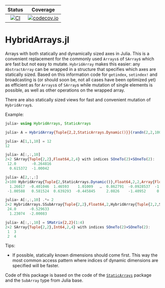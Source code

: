 | Status | Coverage |
| :----: | :----: |
| [![CI](https://github.com/mateuszbaran/HybridArrays.jl/workflows/CI/badge.svg)](https://github.com/mateuszbaran/HybridArrays.jl/actions?query=workflow%3ACI+branch%3Amaster) | [ ![codecov.io](http://codecov.io/github/mateuszbaran/HybridArrays.jl/coverage.svg?branch=master)](http://codecov.io/github/mateuszbaran/HybridArrays.jl?branch=master) |

# HybridArrays.jl

Arrays with both statically and dynamically sized axes in Julia. This is a convenient replacement for the commonly used `Arrays`s of `SArray`s which are fast but not easy to mutate. `HybridArray` makes this easier: any `AbstractArray` can be wrapped in a structure that specifies which axes are statically sized. Based on this information code for `getindex`, `setindex!` and broadcasting is (or should soon be, not all cases have been optimized yet) as efficient as for `Arrays`s of `SArray`s while mutation of single elements is possible, as well as other operations on the wrapped array.

There are also statically sized views for fast and convenient mutation of `HybridArray`s.

Example:
```julia
julia> using HybridArrays, StaticArrays

julia> A = HybridArray{Tuple{2,2,StaticArrays.Dynamic()}}(randn(2,2,100));

julia> A[1,1,10] = 12
12

julia> A[:,:,10]
2×2 SArray{Tuple{2,2},Float64,2,4} with indices SOneTo(2)×SOneTo(2):
 12.0       -0.264816
  0.615372  -1.00042

julia> A[2,:,:]
2×100 HybridArray{Tuple{2,StaticArrays.Dynamic()},Float64,2,2,Array{Float64,2}} with indices SOneTo(2)×Base.OneTo(100):
  1.26017  -0.401046  1.46593    1.01009   …  0.862791  -0.0928537  -1.60457
 -1.00588   0.581524  0.639293  -0.445845     2.0826    -1.40952     0.166665

julia> A[:,:,10] .*= 2
2×2 HybridArrays.SSubArray{Tuple{2,2},Float64,2,HybridArray{Tuple{2,2,StaticArrays.Dynamic()},Float64,3,3,Array{Float64,3}},Tuple{Base.Slice{SOneTo{2}},Base.Slice{SOneTo{2}},Int64},false} with indices SOneTo(2)×SOneTo(2):
 24.0      -0.529633
  1.23074  -2.00083

julia> A[:,:,10] = SMatrix{2,2}(1:4)
2×2 SArray{Tuple{2,2},Int64,2,4} with indices SOneTo(2)×SOneTo(2):
 1  3
 2  4
```

Tips:
  - If possible, statically known dimensions should come first. This way the most common access pattern where indices of dynamic dimensions are specified will be faster.

Code of this package is based on the code of the [`StaticArrays`](https://github.com/JuliaArrays/StaticArrays.jl) package and the `SubArray` type from Julia base.
